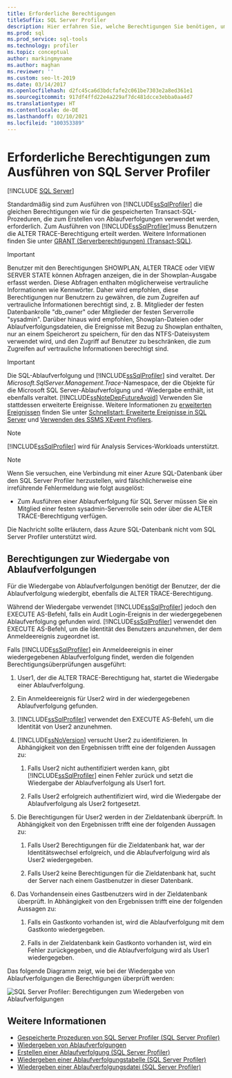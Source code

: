 ```yaml
---
title: Erforderliche Berechtigungen
titleSuffix: SQL Server Profiler
description: Hier erfahren Sie, welche Berechtigungen Sie benötigen, um den SQL Server Profiler auszuführen und Ablaufverfolgungen wiederzugeben. Außerdem erhalten Sie Informationen dazu, welche Überprüfungen bei diesen Wiedergaben durchgeführt werden.
ms.prod: sql
ms.prod_service: sql-tools
ms.technology: profiler
ms.topic: conceptual
author: markingmyname
ms.author: maghan
ms.reviewer: ''
ms.custom: seo-lt-2019
ms.date: 03/14/2017
ms.openlocfilehash: d2fc45ca6d3bdcfafe2c061be7303e2a8ed361e1
ms.sourcegitcommit: 917df4ffd22e4a229af7dc481dcce3ebba0aa4d7
ms.translationtype: HT
ms.contentlocale: de-DE
ms.lasthandoff: 02/10/2021
ms.locfileid: "100353389"
---
```

# <a name="permissions-required-to-run-sql-server-profiler"></a>Erforderliche Berechtigungen zum Ausführen von SQL Server Profiler

 [!INCLUDE [SQL Server](../../includes/applies-to-version/sqlserver.md)]

Standardmäßig sind zum Ausführen von [!INCLUDE[ssSqlProfiler](../../includes/sssqlprofiler-md.md)] die gleichen Berechtigungen wie für die gespeicherten Transact-SQL-Prozeduren, die zum Erstellen von Ablaufverfolgungen verwendet werden, erforderlich. Zum Ausführen von [!INCLUDE[ssSqlProfiler](../../includes/sssqlprofiler-md.md)]muss Benutzern die ALTER TRACE-Berechtigung erteilt werden. Weitere Informationen finden Sie unter [GRANT (Serverberechtigungen) &#40;Transact-SQL&#41;](../../t-sql/statements/grant-server-permissions-transact-sql.md).

> [!IMPORTANT]
> Benutzer mit den Berechtigungen SHOWPLAN, ALTER TRACE oder VIEW SERVER STATE können Abfragen anzeigen, die in der Showplan-Ausgabe erfasst werden. Diese Abfragen enthalten möglicherweise vertrauliche Informationen wie Kennwörter. Daher wird empfohlen, diese Berechtigungen nur Benutzern zu gewähren, die zum Zugreifen auf vertrauliche Informationen berechtigt sind, z. B. Mitglieder der festen Datenbankrolle "db_owner" oder Mitglieder der festen Serverrolle "sysadmin". Darüber hinaus wird empfohlen, Showplan-Dateien oder Ablaufverfolgungsdateien, die Ereignisse mit Bezug zu Showplan enthalten, nur an einem Speicherort zu speichern, für den das NTFS-Dateisystem verwendet wird, und den Zugriff auf Benutzer zu beschränken, die zum Zugreifen auf vertrauliche Informationen berechtigt sind.

> [!IMPORTANT]
> Die SQL-Ablaufverfolgung und [!INCLUDE[ssSqlProfiler](../../includes/sssqlprofiler-md.md)] sind veraltet. Der *Microsoft.SqlServer.Management.Trace*-Namespace, der die Objekte für die Microsoft SQL Server-Ablaufverfolgung und -Wiedergabe enthält, ist ebenfalls veraltet.
> [!INCLUDE[ssNoteDepFutureAvoid](../../includes/ssnotedepfutureavoid-md.md)]
> Verwenden Sie stattdessen erweiterte Ereignisse. Weitere Informationen zu [erweiterten Ereignissen](../../relational-databases/extended-events/extended-events.md) finden Sie unter [Schnellstart: Erweiterte Ereignisse in SQL Server](../../relational-databases/extended-events/quick-start-extended-events-in-sql-server.md) und [Verwenden des SSMS XEvent Profilers](../../relational-databases/extended-events/use-the-ssms-xe-profiler.md).

> [!NOTE]
> [!INCLUDE[ssSqlProfiler](../../includes/sssqlprofiler-md.md)] wird für Analysis Services-Workloads unterstützt.

> [!NOTE]
> Wenn Sie versuchen, eine Verbindung mit einer Azure SQL-Datenbank über den SQL Server Profiler herzustellen, wird fälschlicherweise eine irreführende Fehlermeldung wie folgt ausgelöst:
>
> - Zum Ausführen einer Ablaufverfolgung für SQL Server müssen Sie ein Mitglied einer festen sysadmin-Serverrolle sein oder über die ALTER TRACE-Berechtigung verfügen.
>
> Die Nachricht sollte erläutern, dass Azure SQL-Datenbank nicht vom SQL Server Profiler unterstützt wird.

## <a name="permissions-used-to-replay-traces"></a>Berechtigungen zur Wiedergabe von Ablaufverfolgungen  
Für die Wiedergabe von Ablaufverfolgungen benötigt der Benutzer, der die Ablaufverfolgung wiedergibt, ebenfalls die ALTER TRACE-Berechtigung.  

Während der Wiedergabe verwendet [!INCLUDE[ssSqlProfiler](../../includes/sssqlprofiler-md.md)] jedoch den EXECUTE AS-Befehl, falls ein Audit Login-Ereignis in der wiedergegebenen Ablaufverfolgung gefunden wird. [!INCLUDE[ssSqlProfiler](../../includes/sssqlprofiler-md.md)] verwendet den EXECUTE AS-Befehl, um die Identität des Benutzers anzunehmen, der dem Anmeldeereignis zugeordnet ist.  

Falls [!INCLUDE[ssSqlProfiler](../../includes/sssqlprofiler-md.md)] ein Anmeldeereignis in einer wiedergegebenen Ablaufverfolgung findet, werden die folgenden Berechtigungsüberprüfungen ausgeführt:

1. User1, der die ALTER TRACE-Berechtigung hat, startet die Wiedergabe einer Ablaufverfolgung.

2. Ein Anmeldeereignis für User2 wird in der wiedergegebenen Ablaufverfolgung gefunden.

3. [!INCLUDE[ssSqlProfiler](../../includes/sssqlprofiler-md.md)] verwendet den EXECUTE AS-Befehl, um die Identität von User2 anzunehmen.

4. [!INCLUDE[ssNoVersion](../../includes/ssnoversion-md.md)] versucht User2 zu identifizieren. In Abhängigkeit von den Ergebnissen trifft eine der folgenden Aussagen zu:

    1. Falls User2 nicht authentifiziert werden kann, gibt [!INCLUDE[ssSqlProfiler](../../includes/sssqlprofiler-md.md)] einen Fehler zurück und setzt die Wiedergabe der Ablaufverfolgung als User1 fort.
  
    2. Falls User2 erfolgreich authentifiziert wird, wird die Wiedergabe der Ablaufverfolgung als User2 fortgesetzt.
  
5. Die Berechtigungen für User2 werden in der Zieldatenbank überprüft. In Abhängigkeit von den Ergebnissen trifft eine der folgenden Aussagen zu:
  
    1. Falls User2 Berechtigungen für die Zieldatenbank hat, war der Identitätswechsel erfolgreich, und die Ablaufverfolgung wird als User2 wiedergegeben.
  
    2. Falls User2 keine Berechtigungen für die Zieldatenbank hat, sucht der Server nach einem Gastbenutzer in dieser Datenbank.

6. Das Vorhandensein eines Gastbenutzers wird in der Zieldatenbank überprüft. In Abhängigkeit von den Ergebnissen trifft eine der folgenden Aussagen zu:
 
    1.  Falls ein Gastkonto vorhanden ist, wird die Ablaufverfolgung mit dem Gastkonto wiedergegeben.
  
    2.  Falls in der Zieldatenbank kein Gastkonto vorhanden ist, wird ein Fehler zurückgegeben, und die Ablaufverfolgung wird als User1 wiedergegeben.
 
Das folgende Diagramm zeigt, wie bei der Wiedergabe von Ablaufverfolgungen die Berechtigungen überprüft werden:

![SQL Server Profiler: Berechtigungen zum Wiedergeben von Ablaufverfolgungen](../../tools/sql-server-profiler/media/replaytracedecisiontree.gif)

## <a name="see-also"></a>Weitere Informationen
- [Gespeicherte Prozeduren von SQL Server Profiler &#40;SQL Server Profiler&#41;](../../relational-databases/system-stored-procedures/sql-server-profiler-stored-procedures-transact-sql.md)
- [Wiedergeben von Ablaufverfolgungen](../../tools/sql-server-profiler/replay-traces.md)
- [Erstellen einer Ablaufverfolgung &#40;SQL Server Profiler&#41;](../../tools/sql-server-profiler/create-a-trace-sql-server-profiler.md)
- [Wiedergeben einer Ablaufverfolgungstabelle &#40;SQL Server Profiler&#41;](../../tools/sql-server-profiler/replay-a-trace-table-sql-server-profiler.md)
- [Wiedergeben einer Ablaufverfolgungsdatei &#40;SQL Server Profiler&#41;](../../tools/sql-server-profiler/replay-a-trace-file-sql-server-profiler.md)
